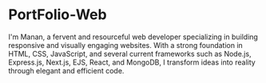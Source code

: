 # PortFolio-Web
I'm Manan, a fervent and resourceful web developer specializing in building responsive and visually engaging websites. With a strong foundation in HTML, CSS, JavaScript, and several current frameworks such as Node.js, Express.js, Next.js, EJS, React, and MongoDB, I transform ideas into reality through elegant and efficient code.
